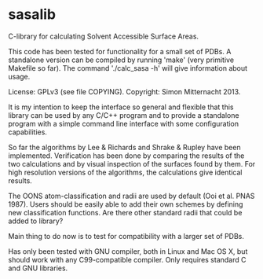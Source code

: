 sasalib
=======

C-library for calculating Solvent Accessible Surface Areas.

This code has been tested for functionality for a small set of PDBs. 
A standalone version can be compiled by running 'make' (very primitive 
Makefile so far). The command './calc_sasa -h' will give information 
about usage.

License: GPLv3 (see file COPYING). Copyright: Simon Mitternacht 2013.

It is my intention to keep the interface so general and flexible that
this library can be used by any C/C++ program and to provide a
standalone program with a simple command line interface with some
configuration capabilities.

So far the algorithms by Lee & Richards and Shrake & Rupley have been
implemented. Verification has been done by comparing the results of
the two calculations and by visual inspection of the surfaces found by
them. For high resolution versions of the algorithms, the calculations
give identical results.

The OONS atom-classification and radii are used by default (Ooi et al. 
PNAS 1987). Users should be easily able to add their own schemes by 
defining new classification functions. Are there other standard radii 
that could be added to library?

Main thing to do now is to test for compatibility with a larger set of 
PDBs.

Has only been tested with GNU compiler, both in Linux and Mac OS X, but 
should work with any C99-compatible compiler. Only requires standard C 
and GNU libraries. 